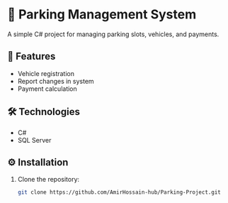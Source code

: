 # 🚗 Parking Management System

A simple C# project for managing parking slots, vehicles, and payments.

## 🧠 Features
- Vehicle registration
- Report changes in system
- Payment calculation

## 🛠️ Technologies
- C#
- SQL Server

## ⚙️ Installation

1. Clone the repository:
   ```bash
   git clone https://github.com/AmirHossain-hub/Parking-Project.git
